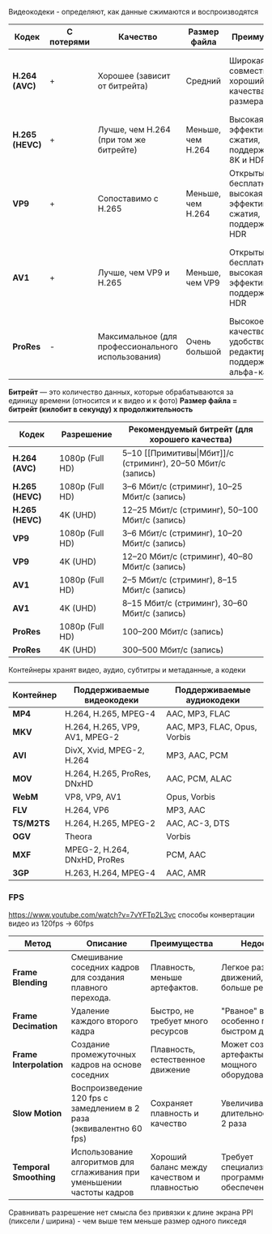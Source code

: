 Видеокодеки - определяют, как данные сжимаются и воспроизводятся

| **Кодек**        | C потерями | **Качество**                                       | **Размер файла**  | **Преимущества**                                                        | **Недостатки**                                                                 |
| ---------------- | ---------- | -------------------------------------------------- | ----------------- | ----------------------------------------------------------------------- | ------------------------------------------------------------------------------ |
| **H.264 (AVC)**  | +          | Хорошее (зависит от битрейта)                      | Средний           | Широкая совместимость, хороший баланс качества и размера                | Меньшая эффективность по сравнению с H.265, не поддерживает 8K                 |
| **H.265 (HEVC)** | +          | Лучше, чем H.264 (при том же битрейте)             | Меньше, чем H.264 | Высокая эффективность сжатия, поддержка 4K, 8K и HDR                    | Требует больше вычислительных ресурсов, не все устройства поддерживают         |
| **VP9**          | +          | Сопоставимо с H.265                                | Меньше, чем H.264 | Открытый и бесплатный, высокая эффективность сжатия, поддержка 4K и HDR | Требует больше ресурсов для кодирования, ограниченная поддержка устройств      |
| **AV1**          | +          | Лучше, чем VP9 и H.265                             | Меньше, чем VP9   | Открытый и бесплатный, высокая эффективность, поддержка 8K и HDR        | Высокие требования к вычислительным ресурсам, ограниченная поддержка устройств |
| **ProRes**       | -          | Максимальное (для профессионального использования) | Очень большой     | Высокое качество, удобство для редактирования, поддержка альфа-канала   | Очень большие размеры файлов, не подходит для стриминга                        |
**Битрейт** — это количество данных, которые обрабатываются за единицу времени (относится и к видео и к фото)
**Размер файла = битрейт (килобит в секунду) x продолжительность**

| **Кодек**        | **Разрешение**  | **Рекомендуемый битрейт** (для хорошего качества)            |
| ---------------- | --------------- | ------------------------------------------------------------ |
| **H.264 (AVC)**  | 1080p (Full HD) | 5–10 [[Примитивы\|Мбит]]/с (стриминг), 20–50 Мбит/с (запись) |
| **H.265 (HEVC)** | 1080p (Full HD) | 3–6 Мбит/с (стриминг), 10–25 Мбит/с (запись)                 |
| **H.265 (HEVC)** | 4K (UHD)        | 12–25 Мбит/с (стриминг), 50–100 Мбит/с (запись)              |
| **VP9**          | 1080p (Full HD) | 3–6 Мбит/с (стриминг), 10–20 Мбит/с (запись)                 |
| **VP9**          | 4K (UHD)        | 12–20 Мбит/с (стриминг), 40–80 Мбит/с (запись)               |
| **AV1**          | 1080p (Full HD) | 2–5 Мбит/с (стриминг), 8–15 Мбит/с (запись)                  |
| **AV1**          | 4K (UHD)        | 8–15 Мбит/с (стриминг), 30–60 Мбит/с (запись)                |
| **ProRes**       | 1080p (Full HD) | 100–200 Мбит/с (запись)                                      |
| **ProRes**       | 4K (UHD)        | 300–500 Мбит/с (запись)                                      |
Контейнеры хранят видео, аудио, субтитры и метаданные, а кодеки

| **Контейнер** | **Поддерживаемые видеокодеки** | **Поддерживаемые аудиокодеки** |
| ------------- | ------------------------------ | ------------------------------ |
| **MP4**       | H.264, H.265, MPEG-4           | AAC, MP3, FLAC                 |
| **MKV**       | H.264, H.265, VP9, AV1, MPEG-2 | AAC, MP3, FLAC, Opus, Vorbis   |
| **AVI**       | DivX, Xvid, MPEG-2, H.264      | MP3, AAC, PCM                  |
| **MOV**       | H.264, H.265, ProRes, DNxHD    | AAC, PCM, ALAC                 |
| **WebM**      | VP8, VP9, AV1                  | Opus, Vorbis                   |
| **FLV**       | H.264, VP6                     | MP3, AAC                       |
| **TS/M2TS**   | H.264, H.265, MPEG-2           | AAC, AC-3, DTS                 |
| **OGV**       | Theora                         | Vorbis                         |
| **MXF**       | MPEG-2, H.264, DNxHD, ProRes   | PCM, AAC                       |
| **3GP**       | H.263, H.264, MPEG-4           | AAC, AMR                       |

### FPS 
https://www.youtube.com/watch?v=7vYFTp2L3vc
способы конвертации видео из 120fps -> 60fps

| **Метод**               | **Описание**                                                           | **Преимущества**                            | **Недостатки**                                          |
| ----------------------- | ---------------------------------------------------------------------- | ------------------------------------------- | ------------------------------------------------------- |
| **Frame Blending**      | Смешивание соседних кадров для создания плавного перехода.             | Плавность, меньше артефактов.               | Легкое размытие движений, требует больше ресурсов.      |
| **Frame Decimation**    | Удаление каждого второго кадра                                         | Быстро, не требует много ресурсов           | "Рваное" видео, особенно при быстром движении           |
| **Frame Interpolation** | Создание промежуточных кадров на основе соседних                       | Плавность, естественное движение            | Может создавать артефакты, требует мощного оборудования |
| **Slow Motion**         | Воспроизведение 120 fps с замедлением в 2 раза (эквивалентно 60 fps)   | Сохраняет плавность и качество              | Увеличивает длительность видео в 2 раза                 |
| **Temporal Smoothing**  | Использование алгоритмов для сглаживания при уменьшении частоты кадров | Хороший баланс между качеством и плавностью | Требует специализированного программного обеспечения    |

Сравнивать разрешение нет смысла без привязки к длине экрана
PPI (пиксели / ширина) - чем выше тем меньше размер одного пикседя
